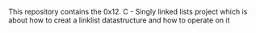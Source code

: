 This repository contains the 0x12. C - Singly linked lists project which is about 
how to creat a linklist datastructure and how to operate on it 
